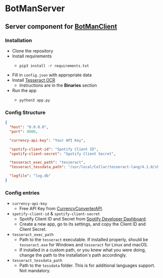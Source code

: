 # BotManServer

## Server component for [BotManClient](https://github.com/Mahas1/BotManClient)

### Installation
- Clone the repository
- Install requirements 
  - ```shell
    pip3 install -r requirements.txt
    ```
- Fill in `config.json` with appropriate data
- Install [Tesseract OCR](https://tesseract-ocr.github.io/tessdoc/#binaries)
  - Instructions are in the **Binaries** section
- Run the app
  - ```shell
    python3 app.py
    ```

### Config Structure
```json
{
  "host": "0.0.0.0",
  "port": 8000,

  "currency-api-key": "Your API Key",

  "spotify-client-id": "Spotify Client ID",
  "spotify-client-secret": "Spotify Client Secret",

  "tesseract_exec_path": "tesseract",
  "tesseract_tessdata_path": "/usr/local/Cellar/tesseract-lang/4.1.0/share/tessdata",

  "logfile": "log.db"
}
```

### Config entries
- `currency-api-key`
  - Free API Key from [CurrencyConverterAPI](https://www.currencyconverterapi.com).
- `spotify-client-id` & `spotify-client-secret`
  - Spotify Client ID and Secret from [Spotify Developer Dashboard](https://developer.spotify.com/dashboard).
  - Create a new app, go to its settings, and copy the Client ID and Client Secret.
- `tesseract_exec_path`
  - Path to the `tesseract` executable. If installed properly, should be `tesseract.exe` for Windows and `tesseract` for Linux and macOS.
  - If installed in a custom path, or you knew what you were doing, change the path to the installation's path accordingly.
- `tesseract_tessdata_path`
  - Path to the `tessdata` folder. This is for additional languages support. Not mandatory.